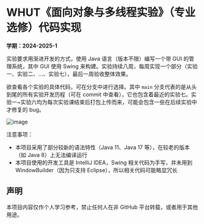 # WHUT《面向对象与多线程实验》（专业选修）代码实现

**学期：2024-2025-1**

实验要求用渐进开发的方式，使用 Java 语言（版本不限）编写一个带 GUI 的管理系统，其中 GUI 使用 Swing 来构建。实验持续八周，每周实现一个部分（实验一、实验二、...、实验七），最后一周验收整体效果。

欲查看各个实验的具体代码，可在分支中进行选择。其中 `main` 分支代表的是从头到尾的所有实验开发历程（可在 commit 中查看），它也包含着最近的实验七。实验一~实验六均为每次实验课结束后打包上传而来，可能会包含一些在后续实验中才修复的 bug。

![image](https://github.com/user-attachments/assets/7f920eb6-3944-44ba-94a8-72f1b5de1219)

注意事项：

- 本项目采用了部分较新的语法特性（Java 11、Java 17 等），在较老的版本（如 Java 8）上无法编译运行
- 本项目使用的开发工具是 IntelliJ IDEA，Swing 相关代码为手写，并未用到 WindowBuilder（因为只支持 Eclipse），所以相关代码可能略显冗长

## 声明

本项目内容仅作个人学习参考，禁止任何人在非 GitHub 平台转载，或者用于其他用途。
